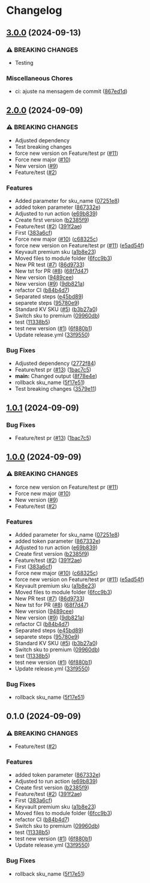 # Changelog

## [3.0.0](https://github.com/yvesfso/sbx-terraform-module/compare/v2.0.4...v3.0.0) (2024-09-13)


### ⚠ BREAKING CHANGES

* Testing

### Miscellaneous Chores

* ci: ajuste na mensagem de commit ([867ed1d](https://github.com/yvesfso/sbx-terraform-module/commit/867ed1d43130025e29095742e7dfbe05191d250c))

## [2.0.0](https://github.com/yvesfso/sbx-terraform-module/compare/sbx-terraform-module-v1.0.1...sbx-terraform-module-v2.0.0) (2024-09-09)


### ⚠ BREAKING CHANGES

* Adjusted dependency
* Test breaking changes
* force new version on Feature/test pr ([#11](https://github.com/yvesfso/sbx-terraform-module/issues/11))
* Force new major ([#10](https://github.com/yvesfso/sbx-terraform-module/issues/10))
* New version ([#9](https://github.com/yvesfso/sbx-terraform-module/issues/9))
* Feature/test ([#2](https://github.com/yvesfso/sbx-terraform-module/issues/2))

### Features

* Added parameter for sku_name ([07251e8](https://github.com/yvesfso/sbx-terraform-module/commit/07251e8ced8a9facac3f548f1da81e4149599b11))
* added token parameter ([867332e](https://github.com/yvesfso/sbx-terraform-module/commit/867332eb3cd80693fe25a01cd5961447175467ab))
* Adjusted to run action ([e69b839](https://github.com/yvesfso/sbx-terraform-module/commit/e69b839eec8121ed58e21c0c33e17cb78291121f))
* Create first version ([b2385f9](https://github.com/yvesfso/sbx-terraform-module/commit/b2385f9452669950f16198ed7652f42369859540))
* Feature/test ([#2](https://github.com/yvesfso/sbx-terraform-module/issues/2)) ([391f2ae](https://github.com/yvesfso/sbx-terraform-module/commit/391f2aeea15c6a6b2dc6cb8e2ce06c5df0a38ff8))
* First ([383a6cf](https://github.com/yvesfso/sbx-terraform-module/commit/383a6cf399f80d9c90c6d09469125d801c69c9b5))
* Force new major ([#10](https://github.com/yvesfso/sbx-terraform-module/issues/10)) ([c68325c](https://github.com/yvesfso/sbx-terraform-module/commit/c68325c9835c7c5bf58d323f4929db53ed3c28e7))
* force new version on Feature/test pr ([#11](https://github.com/yvesfso/sbx-terraform-module/issues/11)) ([e5ad54f](https://github.com/yvesfso/sbx-terraform-module/commit/e5ad54fcabd845c462dba2bccbb4354a417b97ad))
* Keyvault premium sku ([a1b8e23](https://github.com/yvesfso/sbx-terraform-module/commit/a1b8e236c8d9f92367634987353427b091b260d5))
* Moved files to module folder ([6fcc9b3](https://github.com/yvesfso/sbx-terraform-module/commit/6fcc9b3459bd3f4891d5c1c7245c44d829150645))
* New PR test ([#7](https://github.com/yvesfso/sbx-terraform-module/issues/7)) ([86d9733](https://github.com/yvesfso/sbx-terraform-module/commit/86d973344b56fbf479ba43e704874ebc5931401f))
* New tst for PR ([#8](https://github.com/yvesfso/sbx-terraform-module/issues/8)) ([68f7d47](https://github.com/yvesfso/sbx-terraform-module/commit/68f7d47b764d97a832dfc16e364fb4f4c8957d8c))
* New version ([9489cee](https://github.com/yvesfso/sbx-terraform-module/commit/9489ceeab3431a865fb4f113da5facdb4fc29161))
* New version ([#9](https://github.com/yvesfso/sbx-terraform-module/issues/9)) ([9db821a](https://github.com/yvesfso/sbx-terraform-module/commit/9db821abca1f0ab5080384e68f30ef38b80dd309))
* refactor CI ([b84b4d7](https://github.com/yvesfso/sbx-terraform-module/commit/b84b4d7e62f586f3657e951f9fe91fd893feb5c7))
* Separated steps ([e45bd89](https://github.com/yvesfso/sbx-terraform-module/commit/e45bd895466540900bf220a8cf8fb3e0075ab239))
* separete steps ([95780e9](https://github.com/yvesfso/sbx-terraform-module/commit/95780e9d1b11ad718389e018314612e65c2ac795))
* Standard KV SKU ([#5](https://github.com/yvesfso/sbx-terraform-module/issues/5)) ([b3b27a0](https://github.com/yvesfso/sbx-terraform-module/commit/b3b27a0489aa2c5ffe1bf1a3caed16a0d04accab))
* Switch sku to premium ([09960db](https://github.com/yvesfso/sbx-terraform-module/commit/09960dbda915cd0b2b2640d8506e44897cc16d14))
* test ([11338b5](https://github.com/yvesfso/sbx-terraform-module/commit/11338b55d98dbf38f65fd57bf443891c974bc1e9))
* test new version ([#1](https://github.com/yvesfso/sbx-terraform-module/issues/1)) ([6f880b1](https://github.com/yvesfso/sbx-terraform-module/commit/6f880b164aac29449ec4153871dbc0ecab78e1a1))
* Update release.yml ([33f9550](https://github.com/yvesfso/sbx-terraform-module/commit/33f95504c95f02ecb5a2e2f141d092f4ccf9f426))


### Bug Fixes

* Adjusted dependency ([2772f84](https://github.com/yvesfso/sbx-terraform-module/commit/2772f84ab7f201a7c6027c269f67edf0f6cc7137))
* Feature/test pr ([#13](https://github.com/yvesfso/sbx-terraform-module/issues/13)) ([1bac7c5](https://github.com/yvesfso/sbx-terraform-module/commit/1bac7c5948141afaedae9c84a4dad052a98ed3ab))
* **main:** Changed output ([8f78e4e](https://github.com/yvesfso/sbx-terraform-module/commit/8f78e4ee4d6e06943070eb1907e7cadd4123d23d))
* rollback sku_name ([5f17e51](https://github.com/yvesfso/sbx-terraform-module/commit/5f17e51b03c0c72f51a2285d2374ca362e9d7070))
* Test breaking changes ([3579e11](https://github.com/yvesfso/sbx-terraform-module/commit/3579e112d81c455302612775b3564cf36eb61b1e))

## [1.0.1](https://github.com/yvesfso/sbx-terraform-module/compare/v1.0.0...v1.0.1) (2024-09-09)


### Bug Fixes

* Feature/test pr ([#13](https://github.com/yvesfso/sbx-terraform-module/issues/13)) ([1bac7c5](https://github.com/yvesfso/sbx-terraform-module/commit/1bac7c5948141afaedae9c84a4dad052a98ed3ab))

## [1.0.0](https://github.com/yvesfso/sbx-terraform-module/compare/v0.1.0...v1.0.0) (2024-09-09)


### ⚠ BREAKING CHANGES

* force new version on Feature/test pr ([#11](https://github.com/yvesfso/sbx-terraform-module/issues/11))
* Force new major ([#10](https://github.com/yvesfso/sbx-terraform-module/issues/10))
* New version ([#9](https://github.com/yvesfso/sbx-terraform-module/issues/9))
* Feature/test ([#2](https://github.com/yvesfso/sbx-terraform-module/issues/2))

### Features

* Added parameter for sku_name ([07251e8](https://github.com/yvesfso/sbx-terraform-module/commit/07251e8ced8a9facac3f548f1da81e4149599b11))
* added token parameter ([867332e](https://github.com/yvesfso/sbx-terraform-module/commit/867332eb3cd80693fe25a01cd5961447175467ab))
* Adjusted to run action ([e69b839](https://github.com/yvesfso/sbx-terraform-module/commit/e69b839eec8121ed58e21c0c33e17cb78291121f))
* Create first version ([b2385f9](https://github.com/yvesfso/sbx-terraform-module/commit/b2385f9452669950f16198ed7652f42369859540))
* Feature/test ([#2](https://github.com/yvesfso/sbx-terraform-module/issues/2)) ([391f2ae](https://github.com/yvesfso/sbx-terraform-module/commit/391f2aeea15c6a6b2dc6cb8e2ce06c5df0a38ff8))
* First ([383a6cf](https://github.com/yvesfso/sbx-terraform-module/commit/383a6cf399f80d9c90c6d09469125d801c69c9b5))
* Force new major ([#10](https://github.com/yvesfso/sbx-terraform-module/issues/10)) ([c68325c](https://github.com/yvesfso/sbx-terraform-module/commit/c68325c9835c7c5bf58d323f4929db53ed3c28e7))
* force new version on Feature/test pr ([#11](https://github.com/yvesfso/sbx-terraform-module/issues/11)) ([e5ad54f](https://github.com/yvesfso/sbx-terraform-module/commit/e5ad54fcabd845c462dba2bccbb4354a417b97ad))
* Keyvault premium sku ([a1b8e23](https://github.com/yvesfso/sbx-terraform-module/commit/a1b8e236c8d9f92367634987353427b091b260d5))
* Moved files to module folder ([6fcc9b3](https://github.com/yvesfso/sbx-terraform-module/commit/6fcc9b3459bd3f4891d5c1c7245c44d829150645))
* New PR test ([#7](https://github.com/yvesfso/sbx-terraform-module/issues/7)) ([86d9733](https://github.com/yvesfso/sbx-terraform-module/commit/86d973344b56fbf479ba43e704874ebc5931401f))
* New tst for PR ([#8](https://github.com/yvesfso/sbx-terraform-module/issues/8)) ([68f7d47](https://github.com/yvesfso/sbx-terraform-module/commit/68f7d47b764d97a832dfc16e364fb4f4c8957d8c))
* New version ([9489cee](https://github.com/yvesfso/sbx-terraform-module/commit/9489ceeab3431a865fb4f113da5facdb4fc29161))
* New version ([#9](https://github.com/yvesfso/sbx-terraform-module/issues/9)) ([9db821a](https://github.com/yvesfso/sbx-terraform-module/commit/9db821abca1f0ab5080384e68f30ef38b80dd309))
* refactor CI ([b84b4d7](https://github.com/yvesfso/sbx-terraform-module/commit/b84b4d7e62f586f3657e951f9fe91fd893feb5c7))
* Separated steps ([e45bd89](https://github.com/yvesfso/sbx-terraform-module/commit/e45bd895466540900bf220a8cf8fb3e0075ab239))
* separete steps ([95780e9](https://github.com/yvesfso/sbx-terraform-module/commit/95780e9d1b11ad718389e018314612e65c2ac795))
* Standard KV SKU ([#5](https://github.com/yvesfso/sbx-terraform-module/issues/5)) ([b3b27a0](https://github.com/yvesfso/sbx-terraform-module/commit/b3b27a0489aa2c5ffe1bf1a3caed16a0d04accab))
* Switch sku to premium ([09960db](https://github.com/yvesfso/sbx-terraform-module/commit/09960dbda915cd0b2b2640d8506e44897cc16d14))
* test ([11338b5](https://github.com/yvesfso/sbx-terraform-module/commit/11338b55d98dbf38f65fd57bf443891c974bc1e9))
* test new version ([#1](https://github.com/yvesfso/sbx-terraform-module/issues/1)) ([6f880b1](https://github.com/yvesfso/sbx-terraform-module/commit/6f880b164aac29449ec4153871dbc0ecab78e1a1))
* Update release.yml ([33f9550](https://github.com/yvesfso/sbx-terraform-module/commit/33f95504c95f02ecb5a2e2f141d092f4ccf9f426))


### Bug Fixes

* rollback sku_name ([5f17e51](https://github.com/yvesfso/sbx-terraform-module/commit/5f17e51b03c0c72f51a2285d2374ca362e9d7070))

## 0.1.0 (2024-09-09)


### ⚠ BREAKING CHANGES

* Feature/test ([#2](https://github.com/yvesfso/sbx-terraform-module/issues/2))

### Features

* added token parameter ([867332e](https://github.com/yvesfso/sbx-terraform-module/commit/867332eb3cd80693fe25a01cd5961447175467ab))
* Adjusted to run action ([e69b839](https://github.com/yvesfso/sbx-terraform-module/commit/e69b839eec8121ed58e21c0c33e17cb78291121f))
* Create first version ([b2385f9](https://github.com/yvesfso/sbx-terraform-module/commit/b2385f9452669950f16198ed7652f42369859540))
* Feature/test ([#2](https://github.com/yvesfso/sbx-terraform-module/issues/2)) ([391f2ae](https://github.com/yvesfso/sbx-terraform-module/commit/391f2aeea15c6a6b2dc6cb8e2ce06c5df0a38ff8))
* First ([383a6cf](https://github.com/yvesfso/sbx-terraform-module/commit/383a6cf399f80d9c90c6d09469125d801c69c9b5))
* Keyvault premium sku ([a1b8e23](https://github.com/yvesfso/sbx-terraform-module/commit/a1b8e236c8d9f92367634987353427b091b260d5))
* Moved files to module folder ([6fcc9b3](https://github.com/yvesfso/sbx-terraform-module/commit/6fcc9b3459bd3f4891d5c1c7245c44d829150645))
* refactor CI ([b84b4d7](https://github.com/yvesfso/sbx-terraform-module/commit/b84b4d7e62f586f3657e951f9fe91fd893feb5c7))
* Switch sku to premium ([09960db](https://github.com/yvesfso/sbx-terraform-module/commit/09960dbda915cd0b2b2640d8506e44897cc16d14))
* test ([11338b5](https://github.com/yvesfso/sbx-terraform-module/commit/11338b55d98dbf38f65fd57bf443891c974bc1e9))
* test new version ([#1](https://github.com/yvesfso/sbx-terraform-module/issues/1)) ([6f880b1](https://github.com/yvesfso/sbx-terraform-module/commit/6f880b164aac29449ec4153871dbc0ecab78e1a1))
* Update release.yml ([33f9550](https://github.com/yvesfso/sbx-terraform-module/commit/33f95504c95f02ecb5a2e2f141d092f4ccf9f426))


### Bug Fixes

* rollback sku_name ([5f17e51](https://github.com/yvesfso/sbx-terraform-module/commit/5f17e51b03c0c72f51a2285d2374ca362e9d7070))

